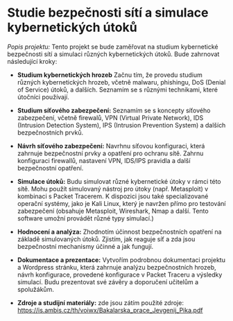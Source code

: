 # Studie bezpečnosti sítí a simulace kybernetických útoků

*Popis projektu:* Tento projekt se bude zaměřovat na studium kybernetické bezpečnosti sítí a simulaci různých kybernetických útoků. Bude zahrnovat následující kroky:

+ **Studium kybernetických hrozeb** Začnu tím, že provedu studium různých kybernetických hrozeb, včetně malwaru, phishingu, DoS (Denial of Service) útoků, a dalších. Seznamím se s různými technikami, které útočníci používají.

+ **Studium síťového zabezpečení:** Seznamím se s koncepty síťového zabezpečení, včetně firewalů, VPN (Virtual Private Network), IDS (Intrusion Detection System), IPS (Intrusion Prevention System) a dalších bezpečnostních prvků.

+ **Návrh síťového zabezpečení:** Navrhnu síťovou konfiguraci, která zahrnuje bezpečnostní prvky a opatření pro ochranu sítě. Zahrnu konfiguraci firewallů, nastavení VPN, IDS/IPS pravidla a další bezpečnostní opatření.

+ **Simulace útoků:** Budu simulovat různé kybernetické útoky v rámci této sítě. Mohu použít simulovaný nástroj pro útoky (např. Metasploit) v kombinaci s Packet Tracerem. K dispozici jsou také specializované operační systémy, jako je Kali Linux, který je navržen přímo pro testování zabezpečení (obsahuje Metasploit, Wireshark, Nmap a další. Tento software umožní provádět různé typy simulací.)

+ **Hodnocení a analýza:** Zhodnotím účinnost bezpečnostních opatření na základě simulovaných útoků. Zjistím, jak reaguje síť a zda jsou bezpečnostní mechanismy účinné a jak fungují.

+ **Dokumentace a prezentace:** Vytvořím podrobnou dokumentaci projektu a Wordpress stránku, která zahrnuje analýzu bezpečnostních hrozeb, návrh konfigurace, provedené konfigurace v Packet Traceru a výsledky simulací. Budu prezentovat své závěry a doporučení učitelům a spolužákům.

+ **Zdroje a studijní materiály:** zde jsou zátím použité zdroje: https://is.ambis.cz/th/voiwx/Bakalarska_prace_Jevgenij_Pika.pdf



